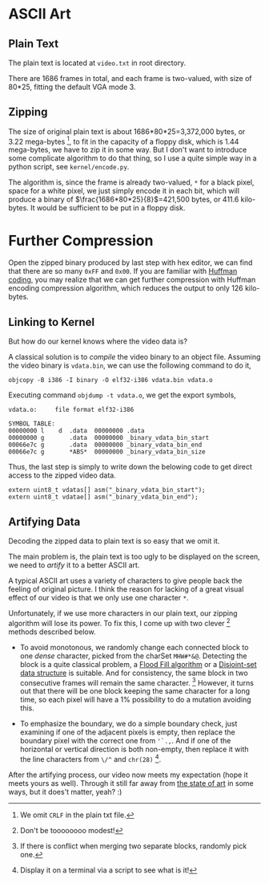 # ASCII Art

## Plain Text

The plain text is located at `video.txt` in root directory.

There are 1686 frames in total, and each frame is two-valued, with size of 80*25, fitting the default VGA mode 3.

## Zipping

The size of original plain text is about 1686\*80\*25=3,372,000 bytes, or 3.22 mega-bytes [^1], to fit in the capacity of a floppy disk, which is 1.44 mega-bytes, we have to zip it in some way. But I don't want to introduce some complicate algorithm to do that thing, so I use a quite simple way in a python script, see `kernel/encode.py`. 

[^1]: We omit `CRLF` in the plain txt file.

The algorithm is, since the frame is already two-valued, `*` for a black pixel, space for a white pixel, we just simply encode it in each bit, which will produce a binary of $\frac{1686*80*25}{8}$=421,500 bytes, or 411.6 kilo-bytes. It would be sufficient to be put in a floppy disk.

# Further Compression

Open the zipped binary produced by last step with hex editor, we can find that there are so many `0xFF` and `0x00`. If you are familiar with [Huffman coding](https://en.wikipedia.org/wiki/Huffman_coding), you may realize that we can get further compression with Huffman encoding compression algorithm, which reduces the output to only 126 kilo-bytes.

## Linking to Kernel

But how do our kernel knows where the video data is?

A classical solution is to *compile* the video binary to an object file. Assuming the video binary is `vdata.bin`, we can use the following command to do it, 
	
	objcopy -B i386 -I binary -O elf32-i386 vdata.bin vdata.o
	
Executing command `objdump -t vdata.o`, we get the export symbols, 
	
	vdata.o:     file format elf32-i386
	
	SYMBOL TABLE:
	00000000 l    d  .data	00000000 .data
	00000000 g       .data	00000000 _binary_vdata_bin_start
	00066e7c g       .data	00000000 _binary_vdata_bin_end
	00066e7c g       *ABS*	00000000 _binary_vdata_bin_size

Thus, the last step is simply to write down the belowing code to get direct access to the zipped video data.

``` {.C}
extern uint8_t vdatas[] asm("_binary_vdata_bin_start");
extern uint8_t vdatae[] asm("_binary_vdata_bin_end");
``` 

## Artifying Data

Decoding the zipped data to plain text is so easy that we omit it.

The main problem is, the plain text is too ugly to be displayed on the screen, we need to *artify* it to a better ASCII art.

A typical ASCII art uses a variety of characters to give people back the feeling of original picture. I think the reason for lacking of a great visual effect of our video is that we only use one character `*`.

Unfortunately, if we use more characters in our plain text, our zipping algorithm will lose its power. To fix this, I come up with two clever [^2] methods described below. 

[^2]: Don't be toooooooo modest!

* To avoid monotonous, we randomly change each connected block to one *dense* character, picked from the charSet `MHW#*&@`. Detecting the block is a quite classical problem, a [Flood Fill algorithm](https://en.wikipedia.org/wiki/Flood_fill) or a [Disjoint-set data structure](https://en.wikipedia.org/wiki/Disjoint-set_data_structure) is suitable. And for consistency, the same block in two consecutive frames will remain the same character. [^3] However, it turns out that there will be one block keeping the same character for a long time, so each pixel will have a 1% possibility to do a mutation avoiding this. 

[^3]: If there is conflict when merging two separate blocks, randomly pick one.

* To emphasize the boundary, we do a simple boundary check, just examining if one of the adjacent pixels is empty, then replace the boundary pixel with the correct one from ``'`.,``. And if one of the horizontal or vertical direction is both non-empty, then replace it with the line characters from `\/^` and `chr(28)` [^4].

[^4]: Display it on a terminal via a script to see what is it!

After the artifying process, our video now meets my expectation (hope it meets yours as well). Through it still far away from [the state of art](https://www.youtube.com/watch?v=rFEc3f8TDFg) in some ways, but it does't matter, yeah? :)